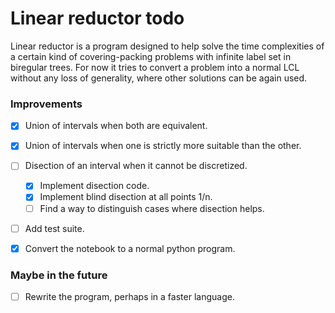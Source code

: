 # Linear reductor todo

Linear reductor is a program designed to help solve the time complexities of a certain kind of covering-packing problems with infinite label set in biregular trees. For now it tries to convert a problem into a normal LCL without any loss of generality, where other solutions can be again used.


### Improvements
- [x] Union of intervals when both are equivalent.
- [x] Union of intervals when one is strictly more suitable than the other.
- [ ] Disection of an interval when it cannot be discretized.
  - [x] Implement disection code.
  - [x] Implement blind disection at all points 1/n.
  - [ ] Find a way to distinguish cases where disection helps.  
- [ ] Add test suite.
- [x] Convert the notebook to a normal python program.



### Maybe in the future
- [ ] Rewrite the program, perhaps in a faster language.
